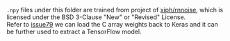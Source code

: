 `.npy` files under this folder are trained from project of [xiph/rnnoise](https://github.com/xiph/rnnoise), which is licensed under the BSD 3-Clause "New" or "Revised" License.  
Refer to [issue79](https://github.com/xiph/rnnoise/issues/79) we can load the C array weights back to Keras and it can be further used to extract a TensorFlow model.